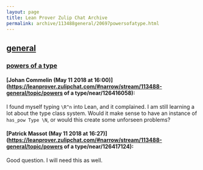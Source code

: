 ```yaml
---
layout: page
title: Lean Prover Zulip Chat Archive 
permalink: archive/113488general/20697powersofatype.html
---
```


## [general](index.html)
### [powers of a type](20697powersofatype.html)

#### [Johan Commelin (May 11 2018 at 16:00)](https://leanprover.zulipchat.com/#narrow/stream/113488-general/topic/powers of a type/near/126416058):
I found myself typing `\R^n` into Lean, and it complained. I am still learning a lot about the type class system. Would it make sense to have an instance of `has_pow Type \N`, or would this create some unforseen problems?

#### [Patrick Massot (May 11 2018 at 16:27)](https://leanprover.zulipchat.com/#narrow/stream/113488-general/topic/powers of a type/near/126417124):
Good question. I will need this as well.

